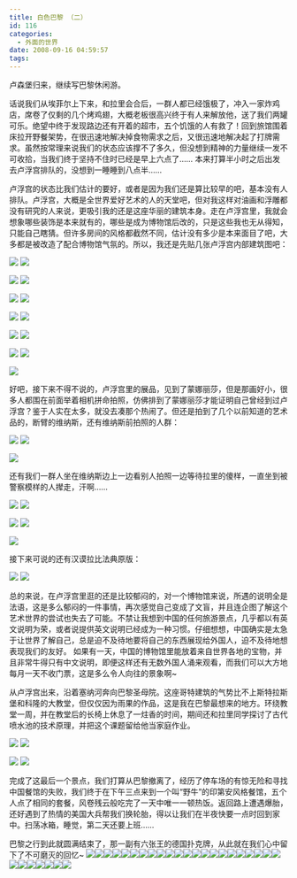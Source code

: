 ```yaml
---
title: 白色巴黎 （二）
id: 116
categories:
  - 外面的世界
date: 2008-09-16 04:59:57
tags:
---
```


卢森堡归来，继续写巴黎休闲游。

话说我们从埃菲尔上下来，和拉里会合后，一群人都已经饿极了，冲入一家炸鸡店，席卷了仅剩的几个烤鸡翅，大概老板很高兴终于有人来解放他，送了我们两罐可乐。绝望中终于发现路边还有开着的超市，五个饥饿的人有救了！回到旅馆围着床拉开野餐架势，在很迅速地解决掉食物需求之后，又很迅速地解决起了打牌需求。虽然按常理来说我们的状态应该撑不了多久，但没想到精神的力量继续一发不可收拾，当我们终于坚持不住时已经是早上六点了…… 本来打算半小时之后出发去卢浮宫排队的，没想到一睡睡到八点半……

卢浮宫的状态比我们估计的要好，或者是因为我们还是算比较早的吧，基本没有人排队。卢浮宫，大概是全世界爱好艺术的人的天堂吧，但对我这样对油画和浮雕都没有研究的人来说，更吸引我的还是这座华丽的建筑本身。走在卢浮宫里，我就会想象哪些装饰是本来就有的，哪些是成为博物馆后改的，只是这些我也无从得知，只能自己瞎猜。但许多房间的风格都截然不同，估计没有多少是本来面目了吧，大多都是被改造了配合博物馆气氛的。所以，我还是先贴几张卢浮宫内部建筑图吧：

[![](http://byfiles.storage.live.com/y1pYO54SnxEb1ySpOeDBKbOrgvJPtZfzPGDm9Zp5s_wRPpgb-zhOOcXFphR3WneIlkAc6Q_S26x830)](http://byfiles.storage.live.com/y1pYO54SnxEb1ySpOeDBKbOrgvJPtZfzPGDm9Zp5s_wRPpgb-zhOOcXFphR3WneIlkAc6Q_S26x830) [![](http://byfiles.storage.live.com/y1pykf1w8et8_EdJ7SJ67_d3cKDh7m9yw-PvF8ir-YMJ9leP5ClFDmzLpOJF2t4LOx7AVJtI_s20Jc)](http://byfiles.storage.live.com/y1pykf1w8et8_EdJ7SJ67_d3cKDh7m9yw-PvF8ir-YMJ9leP5ClFDmzLpOJF2t4LOx7AVJtI_s20Jc)

[![](http://byfiles.storage.live.com/y1pxsg45W6jbkLlYMRjaO7dnAZb3xClPeSvzUWLfHBoMaoo5KC7JZrM0UW-ZQG8CQCkUCOsAP8rTx4)](http://byfiles.storage.live.com/y1pxsg45W6jbkLlYMRjaO7dnAZb3xClPeSvzUWLfHBoMaoo5KC7JZrM0UW-ZQG8CQCkUCOsAP8rTx4) [![](http://byfiles.storage.live.com/y1phEXg7GlY8YQy76wXN_KDLsUrFmnh2k6efa9r_2toCxNzjr78fwLCTEvKpzQ9QpVXRfdibaDoW00)](http://byfiles.storage.live.com/y1phEXg7GlY8YQy76wXN_KDLsUrFmnh2k6efa9r_2toCxNzjr78fwLCTEvKpzQ9QpVXRfdibaDoW00)

[![](http://byfiles.storage.live.com/y1pvvhgxYZjhieQnI3isEPY47uVr4SOBTtV5ZghqZ6Y28Mx1Wy6EAwqfaEf3EeE_Y_HiMlowLcHF60)](http://byfiles.storage.live.com/y1pvvhgxYZjhieQnI3isEPY47uVr4SOBTtV5ZghqZ6Y28Mx1Wy6EAwqfaEf3EeE_Y_HiMlowLcHF60) [![](http://byfiles.storage.live.com/y1pq1QK739zK8OoSptOCmEue-dzD23gBIHeGK_8J61CmdPwifiO24huP7aR_CxyM8se5AerFdWS0Fo)](http://byfiles.storage.live.com/y1pq1QK739zK8OoSptOCmEue-dzD23gBIHeGK_8J61CmdPwifiO24huP7aR_CxyM8se5AerFdWS0Fo)

[![](http://byfiles.storage.live.com/y1pbcGcqZlhUEQZdxgmC8hL-61uPOfhKsKaD5_Y9zzkIxc8Accb8B0KEqYAkNYZ5reo2yLGpsHy2hw)](http://byfiles.storage.live.com/y1pbcGcqZlhUEQZdxgmC8hL-61uPOfhKsKaD5_Y9zzkIxc8Accb8B0KEqYAkNYZ5reo2yLGpsHy2hw) [![](http://byfiles.storage.live.com/y1p8bMcCQHDqF-OHTTqFNI3FSKBnqT_3D5Q4NGegFLmHoapdoLmj0AcUt5xcmxSdSSGqC94MeTosfI)](http://byfiles.storage.live.com/y1p8bMcCQHDqF-OHTTqFNI3FSKBnqT_3D5Q4NGegFLmHoapdoLmj0AcUt5xcmxSdSSGqC94MeTosfI)

[![](http://byfiles.storage.live.com/y1pr2TSRZgdZWKVSdS5i-k1oSX_xRof55SzyBvQ4cHWTv2rp4rTpsdr7MoqHb27dPYTgh6O-88sA-M)](http://byfiles.storage.live.com/y1pr2TSRZgdZWKVSdS5i-k1oSX_xRof55SzyBvQ4cHWTv2rp4rTpsdr7MoqHb27dPYTgh6O-88sA-M) [![](http://byfiles.storage.live.com/y1p5hYuyUAvquBwBUSGkt6D12Al3n40A9kglcTlV6M7gwa1GJ1-WHcxcr8xHzXd3apl8Hivhk-N2y0)](http://byfiles.storage.live.com/y1p5hYuyUAvquBwBUSGkt6D12Al3n40A9kglcTlV6M7gwa1GJ1-WHcxcr8xHzXd3apl8Hivhk-N2y0)

[![](http://byfiles.storage.live.com/y1p_MHFvX7LiWBaVlRCx8agW8it4YEbI47HqOvi9JDpahQfVS8rceT_JLIFEL5vNmDMU7LB2Nw2qzY)](http://byfiles.storage.live.com/y1p_MHFvX7LiWBaVlRCx8agW8it4YEbI47HqOvi9JDpahQfVS8rceT_JLIFEL5vNmDMU7LB2Nw2qzY) [![](http://byfiles.storage.live.com/y1pKttKWkyjEziuHbWyqbHZY6vJ4pCTimbjUAJfghOIhkX4FSooY2QpVR6mjpAH1E2NTsG9-2icMLU)](http://byfiles.storage.live.com/y1pKttKWkyjEziuHbWyqbHZY6vJ4pCTimbjUAJfghOIhkX4FSooY2QpVR6mjpAH1E2NTsG9-2icMLU)

[![](http://byfiles.storage.live.com/y1pXla1TeclFfN-h0gCHQ1ikApyR6vUv5g1RVFsy2_tEljCKGGRibsrpLMj6loZMsx6rFGwx1WruKE)](http://byfiles.storage.live.com/y1pXla1TeclFfN-h0gCHQ1ikApyR6vUv5g1RVFsy2_tEljCKGGRibsrpLMj6loZMsx6rFGwx1WruKE)

好吧，接下来不得不说的，卢浮宫里的展品，见到了蒙娜丽莎，但是那画好小，很多人都围在前面举着相机拼命拍照，仿佛排到了蒙娜丽莎才能证明自己曾经到过卢浮宫？鉴于人实在太多，就没去凑那个热闹了。但还是拍到了几个以前知道的艺术品的，断臂的维纳斯，还有维纳斯前拍照的人群：

[![](http://byfiles.storage.live.com/y1pn4z9iP-ZrHSplIcXbndNjVt2yWkJO7nQU6wK1O1E-4ZFnmpxpRzYDEzVvAZQFmeN_T_BH_nmtRE)](http://byfiles.storage.live.com/y1pn4z9iP-ZrHSplIcXbndNjVt2yWkJO7nQU6wK1O1E-4ZFnmpxpRzYDEzVvAZQFmeN_T_BH_nmtRE) [![](http://byfiles.storage.live.com/y1pqyhkjAHc3gm6bblQG_oDorQEjx2zOWPlNDthy9MTf0sWxuZ9ezV_IKBSUs3g4u3A7Bm44xCCiV8)](http://byfiles.storage.live.com/y1pqyhkjAHc3gm6bblQG_oDorQEjx2zOWPlNDthy9MTf0sWxuZ9ezV_IKBSUs3g4u3A7Bm44xCCiV8)

[![](http://byfiles.storage.live.com/y1pPlevKtSx2ulSEC4wuinDNwDFSVQ-gwxV34DDgXAK3YcNDLUVLv7vbyZJfJPsU6tOxro8aHx8HQw)](http://byfiles.storage.live.com/y1pPlevKtSx2ulSEC4wuinDNwDFSVQ-gwxV34DDgXAK3YcNDLUVLv7vbyZJfJPsU6tOxro8aHx8HQw)

还有我们一群人坐在维纳斯边上一边看别人拍照一边等待拉里的傻样，一直坐到被警察模样的人撵走，汗啊……

[![](http://byfiles.storage.live.com/y1p__4H5EwW4Ht5__3RQfvb1K9EUEfcSR88vuGC_l0juIYv2bQpxAAQs7QncpFYl-ZxxZ4pQzndrlI)](http://byfiles.storage.live.com/y1p__4H5EwW4Ht5__3RQfvb1K9EUEfcSR88vuGC_l0juIYv2bQpxAAQs7QncpFYl-ZxxZ4pQzndrlI) [![](http://byfiles.storage.live.com/y1plm9BKClE4UHaTJ-NOFmvkjNCKcDC6bZGGjBg8K2CfBYXvL_fUl3DfMqh2G21hMxW53dI5_C9qVo)](http://byfiles.storage.live.com/y1plm9BKClE4UHaTJ-NOFmvkjNCKcDC6bZGGjBg8K2CfBYXvL_fUl3DfMqh2G21hMxW53dI5_C9qVo)

[![](http://byfiles.storage.live.com/y1pnHkRDbTNRv9oISxVan5-vnBIJDaJa3Nbu6o5LjQD6WlQn4jWytZg-gpdd2yYFlLZf_1FdCt2gEM)](http://byfiles.storage.live.com/y1pnHkRDbTNRv9oISxVan5-vnBIJDaJa3Nbu6o5LjQD6WlQn4jWytZg-gpdd2yYFlLZf_1FdCt2gEM) [![](http://byfiles.storage.live.com/y1pQBb3QUkt4LiRudgxfXnKTLqvYVEj3Wlt2UcBwJH2QsUj6SEd23kvySHyf3Alo70_yQ5Dfc3nLPM)](http://byfiles.storage.live.com/y1pQBb3QUkt4LiRudgxfXnKTLqvYVEj3Wlt2UcBwJH2QsUj6SEd23kvySHyf3Alo70_yQ5Dfc3nLPM)

[![](http://byfiles.storage.live.com/y1pBDdyMSmrvN2l7U0HvkacUEqJx0JbOkCif413uAIKtvo74dTqdxtdMVPOP9AUqg8_xdCgn7GPQ_M)](http://byfiles.storage.live.com/y1pQEfIoRjkdaVpb7FVNFiDG0PXcuR0rslXKW-NiaGG1ChoLPl5wkJcLN8BQqHIr6AgzqLJ5OyvuRk)

接下来可说的还有汉谟拉比法典原版：

[![](http://byfiles.storage.live.com/y1psyGVJYHE_RyKliCZx9Ybp0oIxoG8-KJTKaQIKg9GgxXDespJ6V_n1jSmKRrTE4zBSw42Py9N1Jw)](http://byfiles.storage.live.com/y1psyGVJYHE_RyKliCZx9Ybp0oIxoG8-KJTKaQIKg9GgxXDespJ6V_n1jSmKRrTE4zBSw42Py9N1Jw) [![](http://byfiles.storage.live.com/y1pcAYHuGMqiITATPDoXze-gyB4c4awHHvu1vMemGB-WSBh5l_sdfjgiELZvu9CfUbORA117OiTxoA)](http://byfiles.storage.live.com/y1pcAYHuGMqiITATPDoXze-gyB4c4awHHvu1vMemGB-WSBh5l_sdfjgiELZvu9CfUbORA117OiTxoA)

总的来说，在卢浮宫里逛的还是比较郁闷的，对一个博物馆来说，所遇的说明全是法语，这是多么郁闷的一件事情，再次感觉自己变成了文盲，并且连企图了解这个艺术世界的尝试也失去了可能。不禁让我想到中国的任何旅游景点，几乎都以有英文说明为荣，或者说提供英文说明已经成为一种习惯。仔细想想，中国确实是太急于让世界了解自己，总是迫不及待地要将自己的东西展现给外国人，迫不及待地想表现我们的友好。
如果有一天，中国的博物馆里能放着来自世界各地的宝物，并且非常牛得只有中文说明，即便这样还有无数外国人涌来观看，而我们可以大方地每月一天不收门票，这是多么令人向往的景象啊~

从卢浮宫出来，沿着塞纳河奔向巴黎圣母院。这座哥特建筑的气势比不上斯特拉斯堡和科隆的大教堂，但仅仅因为雨果的作品，这是我在巴黎最想来的地方。环绕教堂一周，并在教堂后的长椅上休息了一炷香的时间，期间还和拉里同学探讨了古代喷水池的技术原理，并把这个课题留给他当家庭作业。

[![](http://byfiles.storage.live.com/y1pSLgGdahhhXAEUa2OiUWfpEpy6DgwKxFHVLk_9K6sLe0KFkplao6UhZyTDuxVYRnrPIiadTW3FmA)](http://byfiles.storage.live.com/y1pSLgGdahhhXAEUa2OiUWfpEpy6DgwKxFHVLk_9K6sLe0KFkplao6UhZyTDuxVYRnrPIiadTW3FmA) [![](http://byfiles.storage.live.com/y1pvUxXIeAsQ6pAN5jEd9kL9gKZYR2BiRwoeDne-Q6pgSMK9vUGfZL0ZYS7lwMmYj2In0ImAmRbzUU)](http://byfiles.storage.live.com/y1pvUxXIeAsQ6pAN5jEd9kL9gKZYR2BiRwoeDne-Q6pgSMK9vUGfZL0ZYS7lwMmYj2In0ImAmRbzUU)

[![](http://byfiles.storage.live.com/y1pivF_ONftSkBBtGQ8yW0rLusF9odEh5dfWlGxofCsjaYxQFJuh3BRct8bNGb3l2qXvn-KzumazYE)](http://byfiles.storage.live.com/y1pivF_ONftSkBBtGQ8yW0rLusF9odEh5dfWlGxofCsjaYxQFJuh3BRct8bNGb3l2qXvn-KzumazYE) [![](http://byfiles.storage.live.com/y1pa_CF0bYU7xcyz-JTB9YBXKYv2nxfw4rWr2J-HfZyD70dFvzWBjeH7dZN5MrT_N6aDo2IiyJBcp0)](http://byfiles.storage.live.com/y1pa_CF0bYU7xcyz-JTB9YBXKYv2nxfw4rWr2J-HfZyD70dFvzWBjeH7dZN5MrT_N6aDo2IiyJBcp0)

完成了这最后一个景点，我们打算从巴黎撤离了，经历了停车场的有惊无险和寻找中国餐馆的失败，我们终于在下午三点来到一个叫“野牛”的印第安风格餐馆，五个人点了相同的套餐，风卷残云般吃完了一天中唯一一顿热饭。返回路上遭遇爆胎，还好遇到了热情的美国大兵帮我们换轮胎，得以让我们在半夜快要一点时回到家中。扫荡冰箱，睡觉，第二天还要上班……

巴黎之行到此就圆满结束了，那一副有六张王的德国扑克牌，从此就在我们心中留下了不可磨灭的回忆~
[![](http://byfiles.storage.live.com/y1pyKPqFpKXY57EBEXfFJ4Y-U1J4sP-CRGDH0EBk_f0NKrbTx1vVcxv6yeYWysHdTe_VtbTrkvBl_o)](http://byfiles.storage.live.com/y1pyKPqFpKXY57EBEXfFJ4Y-bWNfBK6MQiA2TkHMK8GD1QM0W1qp7Xzik8iV4q-ssEVXNqCENFWoCc)[![](http://byfiles.storage.live.com/y1poVjwpF317oHaozAh1CV_jQJ7iT9T7ijVZJjHOr93ooa3rTHKoK-wUaMc9WQ_rKwFIH4OYUQMJK4)](http://byfiles.storage.live.com/y1poVjwpF317oHaozAh1CV_ja_aRDLkULq6XoCmG7ToLx8VA3X40aW0RvttbtR5sZ75ONc6WobSRSw)[![](http://byfiles.storage.live.com/y1pfN_K2Jrj3TURrS57_tLolvj9Iw1FWP0kKSPoI5AKl90joQufUogcH_OuBWfkoni0Hky2m5UgerQ)](http://byfiles.storage.live.com/y1pfN_K2Jrj3TURrS57_tLolhizqG002oQZRbQ7K77Jc12uj48SomTPBRrpNz8nn8OXfc89Oc7_aak)[![](http://byfiles.storage.live.com/y1pA4MBG4CJ6qq9U6KKnabMxexsyh_kkPiNvFOSrwqYrXkVeV3r-8bp-31lpJDIIROLNgCvkOcbUUw)](http://byfiles.storage.live.com/y1pA4MBG4CJ6qq9U6KKnabMxf7yE25yBkZ5XJr0XUGYn17Lfw1aRH1WuOB9R8sc_lCz6WodIBzksSM)[![](http://byfiles.storage.live.com/y1pI_BrkA_kJvIgE5pvtVaNwgJbV4n34magYYP2IwFesn0NjhloDHh1UzgfYrBlQux7t0F5rudiNXo)](http://byfiles.storage.live.com/y1pI_BrkA_kJvIgE5pvtVaNwusnjPrcwhm4rdg33zSJkbfxLkD1WZbxvhAWgOAqm3CWS1CC8IK7Xkk)[![](http://byfiles.storage.live.com/y1pET2v8ZiGnV-k6B9NenZtvSKlM57rg5d3D_Eb_qYPfiDfsiFMNcheSyJ91oi5tZh8t6dJFInTSko)](http://byfiles.storage.live.com/y1pET2v8ZiGnV-k6B9NenZtveqrMUP1eJUtFZgZ4PLy2WV0Yt5Dq28fB5p3ZZRGP5AWlag7EHzIDx4)[![](http://byfiles.storage.live.com/y1p-sQBAUjXXAi_dyzPi5Iai4YI5rTBeVV4rKVTEHZw3JCV_eJGLTK5KGaFgzq8jwsQ1O93JXkR71s)](http://byfiles.storage.live.com/y1p-sQBAUjXXAi_dyzPi5IaiyOhspTDcQsgkLHFy4vM7qtsBMnm2ByHkE-OjQ0930Xhme749-_rAA0)[![](http://byfiles.storage.live.com/y1pjzrUhd2oielBHltVxE5ZSFSmDOPyM6ZWYnqZob21bjjWnEIBV5jPULEIZMWPp1QxWJBIb2bjKEw)](http://byfiles.storage.live.com/y1pjzrUhd2oielBHltVxE5ZSKBmXUsem5LS-zmVZUqJObTdwYCrn4BOKSJ_8sSdhBG9IUprbVLRzkU)[![](http://byfiles.storage.live.com/y1pKhwiCJrYbyoFmEqR5nB70ZLx_wCsTgTL-DI6fEk3YR9Spbxa1v5vR2sBTNgdcBQUm6LYK6MrlkA)](http://byfiles.storage.live.com/y1pKhwiCJrYbyoFmEqR5nB70TXC_uLJ9bnEXpSFGUA_WKc8eGdjwxdY5XBj472FL7fk48aIdiYyWyI)[![](http://byfiles.storage.live.com/y1pFQNzob9hfq2yy92tPbMFJnG7u4Sx97-u4q_QFqGBOxvp868Nybc6cCq_YjzH094spo8caWuDrPs)](http://byfiles.storage.live.com/y1pFQNzob9hfq2yy92tPbMFJlIahjMbyGZfuRc6TQwy5bNMjsRxijjUy033zQRob4bG7CiN15OdcfE)[![](http://byfiles.storage.live.com/y1pTect6bRCiMklQM2NZj-mtzEncq1rb5bICS_D7BWxwCWWVSi_rcDwLiz9BP-D-uA2WSpW6PlVwH0)](http://byfiles.storage.live.com/y1pTect6bRCiMklQM2NZj-mt_VVse3oUqyuEatp7S5d68jBhuymNePDRxtVM3butoEMwBngRp127yw)[![](http://byfiles.storage.live.com/y1pcGh_iqxSpBrjm9S85mwz-VriaWZaLWCth4BdarOixJPvCRwYL5CPlEE_Grs-5R8B9Jn6vpaMT8A)](http://byfiles.storage.live.com/y1pcGh_iqxSpBrjm9S85mwz-TuuHrE9BSLIDtNbqhvwT1AAapntKFzkEYsB3U9tBiQYq_2FUWlQU_4)[![](http://byfiles.storage.live.com/y1pDgHJPHG4pAMlz0MDevcTuxA2hJr8a32ToKJ6eAHwagCsqzESDk7EdrnyHO5IlBUwcC5gQLPqBQI)](http://byfiles.storage.live.com/y1pDgHJPHG4pAMlz0MDevcTu9H4XSuinAWxgzwct6FjyOkIUMUusjHEbkYhL4rPK3ybfV3y-39BPIU)[![](http://byfiles.storage.live.com/y1p2Z0_y0uYKPnT8k4a6kYNhuriQxNFYXaF4aQbMZMsFnJG4Otja7ex_--_8ybrvz-oCCCn1gOaEg4)](http://byfiles.storage.live.com/y1p2Z0_y0uYKPnT8k4a6kYNhpNaaYJwNvoU_19RqxLjmUly8Ze_b_BSwKYFReat_yKhrVwUvf1fYT0)[![](http://byfiles.storage.live.com/y1p4N-dWGMYJmDwNOj6gJI9NUvYco5UCRd9tvfIJLfE69x2tuYDJLl5mCJTzrZPLcNx7JI3VicmDjE)](http://byfiles.storage.live.com/y1p4N-dWGMYJmDwNOj6gJI9NQfUSbzX1Bv3GU9a19cW6q-DCz0XA5RUaIK78t-FEunqIsslPtY8VSc)[![](http://byfiles.storage.live.com/y1pbmSx2ZeS_O4WIeQZihw3m9eqFZ3X-6MuAVzdnExE_OL8kRWLayH6SR31TqJBJ4SElPi_Q8CGa_0)](http://byfiles.storage.live.com/y1pbmSx2ZeS_O4WIeQZihw3m2PO0xbVuAmPt-An8W1QWAY51pnZ-O50XiX2RRG6ZmmZSdzKeN-cqMg)[![](http://byfiles.storage.live.com/y1pzMGRFLbGirDv5uGzD6L-ovUVWqTcaJ-I1mj6oaIN61g4qVrUn_YSNqZSINGR7diSmb2qgyD9mo4)](http://byfiles.storage.live.com/y1pzMGRFLbGirDv5uGzD6L-ojn5l-_v3ijehfbkDokTYgbQkSb9ghG8mD3-cSq1_MmtZEp7KqMMqJQ)[![](http://byfiles.storage.live.com/y1p218bxyVhJZG57aQfQZfUt8582H2mjo1dyaOTnrR6p1oci5DQ_-C3w5eaQGIrmQQcvALAwxfukzY)](http://byfiles.storage.live.com/y1p218bxyVhJZG57aQfQZfUt9FmjwLyjs08rtigGtEPuq7JCQdC3V5y_ikzjdpfsr82lmuU0ozHL5c)[![](http://byfiles.storage.live.com/y1p4zzGyMgnxs5qO5ttIYF50br9fuByvWmnBmU5vM_CY0g_RZP9M1qdLBd7C2kh5a-jieeagmactQQ)](http://byfiles.storage.live.com/y1p4zzGyMgnxs5qO5ttIYF50YDk5Ptiv2zFgvNhguRo6M_ff7hfKT0CfwMAgIwb_h9YOzsbFNke05I)[![](http://byfiles.storage.live.com/y1phynpxqb3zqCDZbP_duTpRDjjYHOHJCEy9BQB_c-GxJfPzYN4O9yH3gnwNBk0aFoR4ydJwPF8EgI)](http://byfiles.storage.live.com/y1phynpxqb3zqCDZbP_duTpRK_zLXwul2cbT7Ob6vuC78n3zdauSNiaMukRM46ixUqiDM5h5a3afX8)[![](http://byfiles.storage.live.com/y1pUpyYb_b3UxYObifYbjteIaT7Ra6SpSHC_n2A3LdTZGvhNW-e2dPpDMrMCd1GOylsU_DYtIg-iiY)](http://byfiles.storage.live.com/y1pUpyYb_b3UxYObifYbjteIQ2yR8GjvjdVpI-COFUa_b6id5r-o7IrGec6MzlBY8-WpOXe8Ofy6T8)[![](http://byfiles.storage.live.com/y1pu2hXioyj-d2yIzUnoXfyOrV2e1P3BYm1w5h1oawnMXKus_k2I3IA7Rn45ccFEHLkG1ztnzEgGQY)](http://byfiles.storage.live.com/y1pu2hXioyj-d2yIzUnoXfyOjvfkq4qux43G0_B1g9EhoBX7ttI6PeYBNLGpL5JP6RuJQq7qRUONn4)[![](http://byfiles.storage.live.com/y1p7ZsQmpFkNuY50wqGxnyzXYUQxYUqEeX3gDKs5MqVeUpiMA728gv4yyK4zWICaD4QmS1gyhEH3l0)](http://byfiles.storage.live.com/y1p7ZsQmpFkNuY50wqGxnyzXcDTNerg1vNw94C0SYAWfYF9eF9qoMc4JUkmxPiapvN7CWzyvXTMXUU)[![](http://byfiles.storage.live.com/y1pGbim18uAl6DlAoW4fexaSQ70MnuEym8-2FqyINzKwaxQk-JQ_4iYRCmZ5cS6s4Jni0LN6eS47GA)](http://byfiles.storage.live.com/y1pGbim18uAl6DlAoW4fexaSRzTDIZOWkjMHJGORDb-CrOpDFuVBZQzGqxJu-ZisIifZVlXkIbWn9Q)[![](http://byfiles.storage.live.com/y1pnWGuyPRcNpEwIGVEzlMyK-DMEGrKB60wZwZ4r9GXlWp-CcsJCnp36UZV_xhIba8taio5Tj8rcfE)](http://byfiles.storage.live.com/y1pnWGuyPRcNpEwIGVEzlMyK6Ahqic2nHt9rsfNfsaDDrx2hjlJCBEKdIX56BsiAhzvWJfmlD_H6ZY)[![](http://byfiles.storage.live.com/y1pEOeUaU0qPoyFcW4YhyeJm5_FmxuIE8zU6DZSFjlZ7zaUGwv3Zmxa3axGCbJtstTaU6_vYQRExTc)](http://byfiles.storage.live.com/y1pEOeUaU0qPoyFcW4YhyeJm5rflcB3PPa1ccjhiZ5fQuFhA6QJgAgbRlys6MXJ3bee4_2Gg-oJrU4)[![](http://byfiles.storage.live.com/y1p0DIo2JUq2Ye8Z3cP8xSBetSuqgJQ_aDIyCN3lZ7q1Og1bipN-91dI4Cm3_KAnipnlmOmjXwFrrE)](http://byfiles.storage.live.com/y1p0DIo2JUq2Ye8Z3cP8xSBes7tQLtv_AhuiMp6nfwO-e39VwbdAcM6f9XEeKXYB47DmTDdZh_Xhzs)[![](http://byfiles.storage.live.com/y1pwQrI0jY-8usXj9HL15sJo0UA5GpJlhJTInAygF6zzyOnyfY0ZbEFcGuAoLb21iNbWst0_VqunlU)](http://byfiles.storage.live.com/y1pwQrI0jY-8usXj9HL15sJo9CDDCSB2oVD0n0GvP92yKcvirRLL848u-ESx0eLtx_LF18leXcC51k)[![](http://byfiles.storage.live.com/y1pSrDlDWSdP_-00cH9d45ZpBWTaozR2F-Kidt5TNZB-y7aoQpf4CmSp24U_myruEPpUtzU55xfTrY)](http://byfiles.storage.live.com/y1pSrDlDWSdP_-00cH9d45ZpEgfkRTHbaMD0BM8Y5vV3jtmZfitkjxhEOXUqLpsQ7yyyZIlZAmbJxU)
